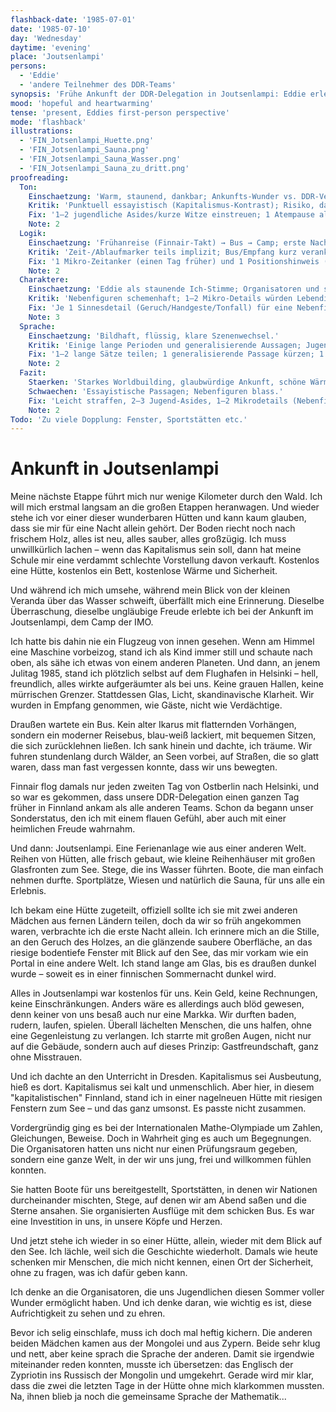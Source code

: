 ```yaml
---
flashback-date: '1985-07-01'
date: '1985-07-10'
day: 'Wednesday'
daytime: 'evening'
place: 'Joutsenlampi'
persons:
  - 'Eddie'
  - 'andere Teilnehmer des DDR-Teams'
synopsis: 'Frühe Ankunft der DDR‑Delegation in Joutsenlampi: Eddie erlebt Flug, Busfahrt und die überraschend großzügige Anlage – staunend allein in der ersten Nacht.'
mood: 'hopeful and heartwarming'
tense: 'present, Eddies first-person perspective'
mode: 'flashback'
illustrations:
  - 'FIN_Jotsenlampi_Huette.png'
  - 'FIN_Jotsenlampi_Sauna.png'
  - 'FIN_Jotsenlampi_Sauna_Wasser.png'
  - 'FIN_Jotsenlampi_Sauna_zu_dritt.png'
proofreading:
  Ton:
    Einschaetzung: 'Warm, staunend, dankbar; Ankunfts‑Wunder vs. DDR‑Vergleich.'
    Kritik: 'Punktuell essayistisch (Kapitalismus‑Kontrast); Risiko, dass Reflexion die jugendliche Unmittelbarkeit überdeckt.'
    Fix: '1–2 jugendliche Asides/kurze Witze einstreuen; 1 Atempause als reines Staunen (ohne Kommentar); ideologische Sätze leicht straffen.'
    Note: 2
  Logik:
    Einschaetzung: 'Frühanreise (Finnair‑Takt) → Bus → Camp; erste Nacht allein: schlüssig.'
    Kritik: 'Zeit-/Ablaufmarker teils implizit; Bus/Empfang kurz verankern.'
    Fix: '1 Mikro‑Zeitanker (einen Tag früher) und 1 Positionshinweis (Bus/Empfang) ergänzen.'
    Note: 2
  Charaktere:
    Einschaetzung: 'Eddie als staunende Ich‑Stimme; Organisatoren und spätere Mitbewohner als Silhouetten.'
    Kritik: 'Nebenfiguren schemenhaft; 1–2 Mikro‑Details würden Lebendigkeit geben (Stewardess, Betreuer, Zimmergenossinnen).'
    Fix: 'Je 1 Sinnesdetail (Geruch/Handgeste/Tonfall) für eine Nebenfigur; 1 kurzer Körpermarker bei Eddie (kalte Hände/kribbeln vor Aufregung).'
    Note: 3
  Sprache:
    Einschaetzung: 'Bildhaft, flüssig, klare Szenenwechsel.'
    Kritik: 'Einige lange Perioden und generalisierende Aussagen; Jugendton kann punktuell aufblitzen.'
    Fix: '1–2 lange Sätze teilen; 1 generalisierende Passage kürzen; 1 rotzig‑kurzer Satz als Kontrast einfügen.'
    Note: 2
  Fazit:
    Staerken: 'Starkes Worldbuilding, glaubwürdige Ankunft, schöne Wärme/Staunen.'
    Schwaechen: 'Essayistische Passagen; Nebenfiguren blass.'
    Fix: 'Leicht straffen, 2–3 Jugend‑Asides, 1–2 Mikrodetails (Nebenfigur), 1 Körpermarker.'
    Note: 2
Todo: 'Zu viele Dopplung: Fenster, Sportstätten etc.'
---
```


# Ankunft in Joutsenlampi

Meine nächste Etappe führt mich nur wenige Kilometer durch den Wald. Ich will
mich erstmal langsam an die großen Etappen heranwagen. Und wieder stehe ich vor
einer dieser wunderbaren Hütten und kann kaum glauben, dass sie mir für eine
Nacht allein gehört. Der Boden riecht noch nach frischem Holz, alles ist neu,
alles sauber, alles großzügig. Ich muss unwillkürlich lachen – wenn das
Kapitalismus sein soll, dann hat meine Schule mir eine verdammt schlechte
Vorstellung davon verkauft. Kostenlos eine Hütte, kostenlos ein Bett, kostenlose
Wärme und Sicherheit.

Und während ich mich umsehe, während mein Blick von der kleinen Veranda über das
Wasser schweift, überfällt mich eine Erinnerung. Dieselbe Überraschung, dieselbe
ungläubige Freude erlebte ich bei der Ankunft im Joutsenlampi, dem Camp der IMO.

Ich hatte bis dahin nie ein Flugzeug von innen gesehen. Wenn am Himmel eine
Maschine vorbeizog, stand ich als Kind immer still und schaute nach oben, als
sähe ich etwas von einem anderen Planeten. Und dann, an jenem Julitag 1985,
stand ich plötzlich selbst auf dem Flughafen in Helsinki – hell, freundlich,
alles wirkte aufgeräumter als bei uns. Keine grauen Hallen, keine mürrischen
Grenzer. Stattdessen Glas, Licht, skandinavische Klarheit. Wir wurden in Empfang
genommen, wie Gäste, nicht wie Verdächtige.

Draußen wartete ein Bus. Kein alter Ikarus mit flatternden Vorhängen, sondern
ein moderner Reisebus, blau-weiß lackiert, mit bequemen Sitzen, die sich
zurücklehnen ließen. Ich sank hinein und dachte, ich träume. Wir fuhren
stundenlang durch Wälder, an Seen vorbei, auf Straßen, die so glatt waren, dass
man fast vergessen konnte, dass wir uns bewegten.

Finnair flog damals nur jeden zweiten Tag von Ostberlin nach Helsinki, und so
war es gekommen, dass unsere DDR-Delegation einen ganzen Tag früher in Finnland
ankam als alle anderen Teams. Schon da begann unser Sonderstatus, den ich mit
einem flauen Gefühl, aber auch mit einer heimlichen Freude wahrnahm.

Und dann: Joutsenlampi. Eine Ferienanlage wie aus einer anderen Welt. Reihen von
Hütten, alle frisch gebaut, wie kleine Reihenhäuser mit großen Glasfronten zum
See. Stege, die ins Wasser führten. Boote, die man einfach nehmen durfte.
Sportplätze, Wiesen und natürlich die Sauna, für uns alle ein Erlebnis.

Ich bekam eine Hütte zugeteilt, offiziell sollte ich sie mit zwei anderen
Mädchen aus fernen Ländern teilen, doch da wir so früh angekommen waren,
verbrachte ich die erste Nacht allein. Ich erinnere mich an die Stille, an den
Geruch des Holzes, an die glänzende saubere Oberfläche, an das riesige
bodentiefe Fenster mit Blick auf den See, das mir vorkam wie ein Portal in eine
andere Welt. Ich stand lange am Glas, bis es draußen dunkel wurde – soweit es in
einer finnischen Sommernacht dunkel wird.

Alles in Joutsenlampi war kostenlos für uns. Kein Geld, keine Rechnungen, keine
Einschränkungen. Anders wäre es allerdings auch blöd gewesen, denn keiner von
uns besaß auch nur eine Markka. Wir durften baden, rudern, laufen, spielen.
Überall lächelten Menschen, die uns halfen, ohne eine Gegenleistung zu
verlangen. Ich starrte mit großen Augen, nicht nur auf die Gebäude, sondern auch
auf dieses Prinzip: Gastfreundschaft, ganz ohne Misstrauen.

Und ich dachte an den Unterricht in Dresden. Kapitalismus sei Ausbeutung, hieß
es dort. Kapitalismus sei kalt und unmenschlich. Aber hier, in diesem
"kapitalistischen" Finnland, stand ich in einer nagelneuen Hütte mit riesigen
Fenstern zum See – und das ganz umsonst. Es passte nicht zusammen.

Vordergründig ging es bei der Internationalen Mathe-Olympiade um Zahlen,
Gleichungen, Beweise. Doch in Wahrheit ging es auch um Begegnungen. Die
Organisatoren hatten uns nicht nur einen Prüfungsraum gegeben, sondern eine
ganze Welt, in der wir uns jung, frei und willkommen fühlen konnten.

Sie hatten Boote für uns bereitgestellt, Sportstätten, in denen wir Nationen
durcheinander mischten, Stege, auf denen wir am Abend saßen und die Sterne
ansahen. Sie organisierten Ausflüge mit dem schicken Bus. Es war eine
Investition in uns, in unsere Köpfe und Herzen.

Und jetzt stehe ich wieder in so einer Hütte, allein, wieder mit dem Blick auf
den See. Ich lächle, weil sich die Geschichte wiederholt. Damals wie heute
schenken mir Menschen, die mich nicht kennen, einen Ort der Sicherheit, ohne zu
fragen, was ich dafür geben kann.

Ich denke an die Organisatoren, die uns Jugendlichen diesen Sommer voller Wunder
ermöglicht haben. Und ich denke daran, wie wichtig es ist, diese Aufrichtigkeit
zu sehen und zu ehren.

Bevor ich selig einschlafe, muss ich doch mal heftig kichern. Die anderen beiden
Mädchen kamen aus der Mongolei und aus Zypern. Beide sehr klug und nett, aber
keine sprach die Sprache der anderen. Damit sie irgendwie miteinander reden
konnten, musste ich übersetzen: das Englisch der Zypriotin ins Russisch der
Mongolin und umgekehrt. Gerade wird mir klar, dass die zwei die letzten Tage in
der Hütte ohne mich klarkommen mussten. Na, ihnen blieb ja noch die gemeinsame
Sprache der Mathematik...
